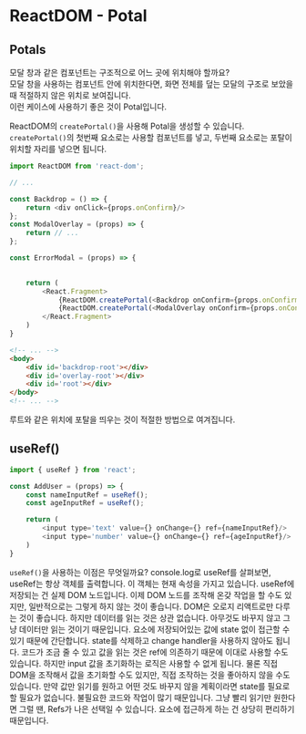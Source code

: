 # ReactDOM - Potal
## Potals
모달 창과 같은 컴포넌트는 구조적으로 어느 곳에 위치해야 할까요?  
모달 창을 사용하는 컴포넌트 안에 위치한다면, 화면 전체를 덮는 모달의 구조로 보았을 때 적절하지 않은 위치로 보여집니다.  
이런 케이스에 사용하기 좋은 것이 Potal입니다.

ReactDOM의 `createPortal()`을 사용해 Potal을 생성할 수 있습니다.  
`createPortal()`의 첫번째 요소로는 사용할 컴포넌트를 넣고, 두번째 요소로는 포탈이 위치할 자리를 넣으면 됩니다.  
```javascript
import ReactDOM from 'react-dom';

// ...

const Backdrop = () => {
    return <div onClick={props.onConfirm}/>
};
const ModalOverlay = (props) => {
    return // ...
};

const ErrorModal = (props) => {
    

    return (
        <React.Fragment>
            {ReactDOM.createPortal(<Backdrop onConfirm={props.onConfirm} />, document.getElementById('backdrop-root'))}
            {ReactDOM.createPortal(<ModalOverlay onConfirm={props.onConfirm} />, document.getElementById('overlay-root'))}
        </React.Fragment>
    )
}
```
```html
<!-- ... -->
<body>
    <div id='backdrop-root'></div>
    <div id='overlay-root'></div>
    <div id='root'></div>
</body>
<!-- ... -->
```
루트와 같은 위치에 포탈을 띄우는 것이 적절한 방법으로 여겨집니다.  




## useRef()


```javascript
import { useRef } from 'react';

const AddUser = (props) => {
    const nameInputRef = useRef();
    const ageInputRef = useRef();

    return (
        <input type='text' value={} onChange={} ref={nameInputRef}/>
        <input type='number' value={} onChange={} ref={ageInputRef}/>
    )
}
```

`useRef()`을 사용하는 이점은 무엇일까요?
console.log로 useRef를 살펴보면, useRef는 항상 객체를 출력합니다.
이 객체는 현재 속성을 가지고 있습니다. useRef에 저장되는 건 실제 DOM 노드입니다.
이제 DOM 노드를 조작해 온갖 작업을 할 수도 있지만, 일반적으로는 그렇게 하지 않는 것이 좋습니다. DOM은 오로지 리액트로만 다루는 것이 좋습니다.
하지만 데이터를 읽는 것은 상관 없습니다. 아무것도 바꾸지 않고 그냥 데이터만 읽는 것이기 때문입니다.
요소에 저장되어있는 값에 state 없이 접근할 수 있기 때문에 간단합니다.
state를 삭제하고 change handler을 사용하지 않아도 됩니다.
코드가 조금 줄 수 있고 값을 읽는 것은 ref에 의존하기 때문에 이대로 사용할 수도 있습니다.
하지만 input 값을 초기화하는 로직은 사용할 수 없게 됩니다.
물론 직접 DOM을 조작해서 값을 초기화할 수도 있지만, 직접 조작하는 것을 좋아하지 않을 수도 있습니다.
만약 값만 읽기를 원하고 어떤 것도 바꾸지 않을 계획이라면 state를 필요로 할 필요가 없습니다.
불필요한 코드와 작업이 많기 때문입니다. 그냥 빨리 읽기만 원한다면 그럴 땐, Refs가 나은 선택일 수 있습니다. 요소에 접근하게 하는 건 상당히 편리하기 때문입니다.

